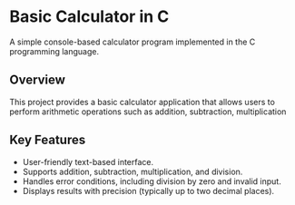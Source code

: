 # Basic Calculator in C

A simple console-based calculator program implemented in the C programming language.

## Overview

This project provides a basic calculator application that allows users to perform arithmetic operations such as addition, subtraction, multiplication

## Key Features

- User-friendly text-based interface.
- Supports addition, subtraction, multiplication, and division.
- Handles error conditions, including division by zero and invalid input.
- Displays results with precision (typically up to two decimal places).








